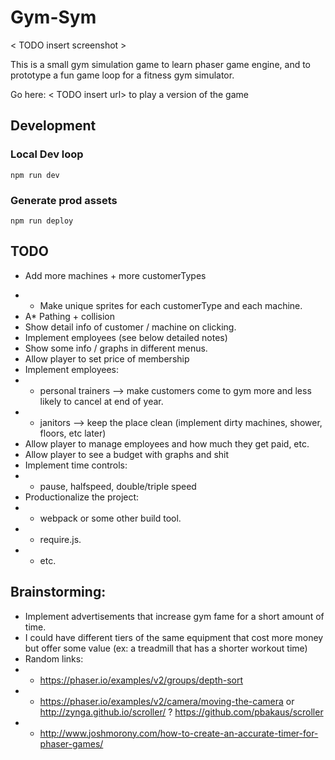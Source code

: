 
# Gym-Sym

< TODO insert screenshot >

This is a small gym simulation game to learn phaser game engine, and to prototype a fun game loop for a fitness gym simulator.

Go here: < TODO insert url> to play a version of the game

## Development

### Local Dev loop
`npm run dev`

### Generate prod assets
`npm run deploy`

## TODO
 + Add more machines + more customerTypes
 * * Make unique sprites for each customerType and each machine.
 * A* Pathing + collision
 * Show detail info of customer / machine on clicking.
 * Implement employees (see below detailed notes)
 * Show some info / graphs in different menus.
 * Allow player to set price of membership
 * Implement employees:
 * * personal trainers --> make customers come to gym more and less likely to cancel at end of year.
 * * janitors --> keep the place clean (implement dirty machines, shower, floors, etc later)
 * Allow player to manage employees and how much they get paid, etc.
 * Allow player to see a budget with graphs and shit
 * Implement time controls:
 * * pause, halfspeed, double/triple speed
 * Productionalize the project:
 * * webpack or some other build tool.
 * * require.js.
 * * etc.

## Brainstorming:
 * Implement advertisements that increase gym fame for a short amount of time.
 * I could have different tiers of the same equipment that cost more money but offer some value (ex: a treadmill that has a shorter workout time)
 * Random links:
 * * https://phaser.io/examples/v2/groups/depth-sort
 * * https://phaser.io/examples/v2/camera/moving-the-camera or  http://zynga.github.io/scroller/ ?  https://github.com/pbakaus/scroller
 * * http://www.joshmorony.com/how-to-create-an-accurate-timer-for-phaser-games/
